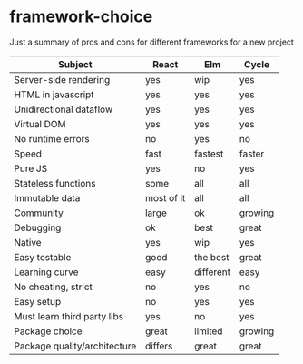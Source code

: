 # framework-choice
Just a summary of pros and cons for different frameworks for a new project


| Subject                                    | React       | Elm       | Cycle    |
|--------------------------------------------|-------------|-----------|----------|
| Server-side rendering                      | yes         | wip       | yes      |
| HTML in javascript                         | yes         | yes       | yes      |
| Unidirectional dataflow                    | yes         | yes       | yes      |
| Virtual DOM                                | yes         | yes       | yes      |
| No runtime errors                          | no          | yes       | no       |
| Speed                                      | fast        | fastest   | faster   |
| Pure JS                                    | yes         | no        | yes      |
| Stateless functions                        | some        | all       | all      |
| Immutable data                             | most of it  | all       | all      |
| Community                                  | large       | ok        | growing  |
| Debugging                                  | ok          | best      | great    | 
| Native                                     | yes         | wip       | yes      |
| Easy testable                              | good        | the best  | great    |
| Learning curve                             | easy        | different | easy     |
| No cheating, strict                        | no          | yes       | no       |
| Easy setup                                 | no          | yes       | yes      |
| Must learn third party libs                | yes         | no        | yes      |
| Package choice                             | great       | limited   | growing  |
| Package quality/architecture               | differs     | great     | great    |


